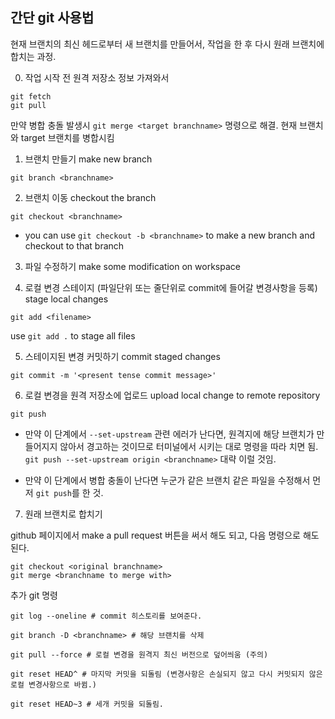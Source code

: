 ## 간단 git 사용법

현재 브랜치의 최신 헤드로부터 새 브랜치를 만들어서, 작업을 한 후 다시 원래 브랜치에 합치는 과정.

0. 작업 시작 전 원격 저장소 정보 가져와서 

```shell
git fetch
git pull
```

만약 병합 충돌 발생시 `git merge <target branchname>` 명령으로 해결. 현재 브랜치와 target 브랜치를 병합시킴

1. 브랜치 만들기 
make new branch

```shell
git branch <branchname>
```

2. 브랜치 이동
checkout the branch

```shell
git checkout <branchname>
```

* you can use `git checkout -b <branchname>` to make a new branch and checkout to that branch

3. 파일 수정하기
make some modification on workspace

4. 로컬 변경 스테이지 (파일단위 또는 줄단위로 commit에 들어갈 변경사항을 등록)
stage local changes

```shell
git add <filename>
```

use `git add .` to stage all files

5. 스테이지된 변경 커밋하기
commit staged changes

```shell
git commit -m '<present tense commit message>'
```

6. 로컬 변경을 원격 저장소에 업로드
upload local change to remote repository

```shell
git push
```

* 만약 이 단계에서 `--set-upstream` 관련 에러가 난다면, 원격지에 해당 브랜치가 만들어지지 않아서 경고하는 것이므로 터미널에서 시키는 대로 명령을 따라 치면 됨.
`git push --set-upstream origin <branchname>` 대략 이럴 것임.

* 만약 이 단계에서 병합 충돌이 난다면 누군가 같은 브랜치 같은 파일을 수정해서 먼저 `git push`를 한 것.

7. 원래 브랜치로 합치기

github 페이지에서 make a pull request 버튼을 써서 해도 되고, 다음 명령으로 해도 된다.

```shell
git checkout <original branchname>
git merge <branchname to merge with>
```


추가 git 명령

```shell
git log --oneline # commit 히스토리를 보여준다.

git branch -D <branchname> # 해당 브랜치를 삭제

git pull --force # 로컬 변경을 원격지 최신 버전으로 덮어씌움 (주의)

git reset HEAD^ # 마지막 커밋을 되돌림 (변경사항은 손실되지 않고 다시 커밋되지 않은 로컬 변경사항으로 바뀜.)

git reset HEAD~3 # 세개 커밋을 되돌림.
```